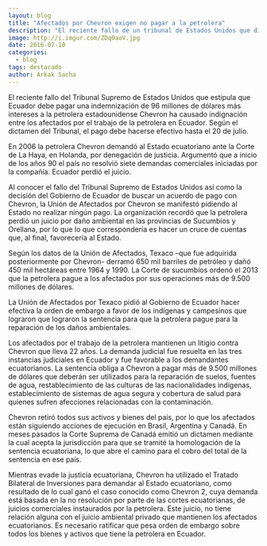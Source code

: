 ```yaml
---
layout: blog
title: "Afectados por Chevron exigen no pagar a la petrolera"
description: "El reciente fallo de un tribunal de Estados Unidos que dictamina que Ecuador debe pagar una indemnización a la empresa despertó la indignación de los afectados por las operaciones de la petrolera."
image: http://i.imgur.com/ZDq0aoV.jpg
date: 2016-07-10
categories:
  - blog
tags: destacado
author: Arkak Sacha
---
```


El reciente fallo del Tribunal Supremo de Estados Unidos que estipula que Ecuador debe pagar una indemnización de 96 millones de dólares más intereses a la petrolera estadounidense Chevron ha causado indignación entre los afectados por el trabajo de la petrolera en Ecuador. Según el dictamen del Tribunal, el pago debe hacerse efectivo hasta el 20 de julio.

En 2006 la petrolera Chevron demandó al Estado ecuatoriano ante la Corte de La Haya, en Holanda, por denegación de justicia. Argumentó que a inicio de los años 90 el país no resolvió siete demandas comerciales iniciadas por la compañía. Ecuador perdió el juicio.

Al conocer el fallo del Tribunal Supremo de Estados Unidos así como la decisión del Gobierno de Ecuador de buscar un acuerdo de pago con Chevron, la Unión de Afectados por Chevron se manifestó pidiendo al Estado no realizar ningún pago. La organización recordó que la petrolera perdió un juicio por daño ambiental en las provincias de Sucumbíos y Orellana, por lo que lo que correspondería es hacer un cruce de cuentas que, al final, favorecería al Estado.

Según los datos de la Unión de Afectados, Texaco –que fue adquirida posteriormente por Chevron- derramó 650 mil barriles de petróleo y dañó 450 mil hectáreas entre 1964 y 1990. La Corte de sucumbíos ordenó el 2013 que la petrolera pague a los afectados por sus operaciones más de 9.500 millones de dólares. 

La Unión de Afectados por Texaco pidió al Gobierno de Ecuador hacer efectiva la orden de embargo a favor de los indígenas y campesinos que lograron que lograron la sentencia para que la petrolera pague para la reparación de los daños ambientales.

Los afectados por el trabajo de la petrolera mantienen un litigio contra Chevron que lleva 22 años.  La demanda judicial fue resuelta en las tres instancias judiciales en Ecuador y fue favorable a los demandantes ecuatorianos.  La sentencia obliga a Chevron a pagar más de 9.500 millones de dólares que deberán ser utilizados para la reparación de suelos, fuentes de agua, restablecimiento de las culturas de las nacionalidades indígenas, establecimiento de sistemas de agua segura y cobertura de salud para quienes sufren afecciones relacionadas con la contaminación.

Chevron retiró todos sus activos y bienes del país, por lo que los afectados están siguiendo acciones de ejecución en Brasil, Argentina y Canadá.  En meses pasados la Corte Suprema de Canadá emitió un dictamen mediante la cual  acepta la jurisdicción para que se tramité la homologación de la sentencia ecuatoriana, lo que abre el camino para el cobro del total de la sentencia en ese país.

Mientras evade la justicia ecuatoriana, Chevron ha utilizado el Tratado Bilateral de Inversiones para demandar al Estado ecuatoriano, como resultado de lo cual ganó el caso conocido como Chevron 2, cuya demanda está basada en la no resolución por parte de las cortes ecuatorianas, de juicios comerciales instaurados por la petrolera.  Este juicio, no tiene relación alguna con el juicio ambiental privado que mantienen los afectados ecuatorianos.  Es necesario ratificar que pesa orden de embargo sobre todos los bienes y activos que tiene la petrolera en Ecuador.
